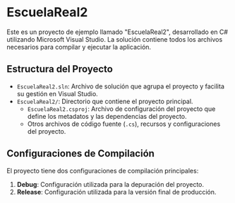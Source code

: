 # EscuelaReal2

Este es un proyecto de ejemplo llamado "EscuelaReal2", desarrollado en C# utilizando Microsoft Visual Studio. La solución contiene todos los archivos necesarios para compilar y ejecutar la aplicación.

## Estructura del Proyecto

- `EscuelaReal2.sln`: Archivo de solución que agrupa el proyecto y facilita su gestión en Visual Studio.
- `EscuelaReal2/`: Directorio que contiene el proyecto principal.
  - `EscuelaReal2.csproj`: Archivo de configuración del proyecto que define los metadatos y las dependencias del proyecto.
  - Otros archivos de código fuente (`.cs`), recursos y configuraciones del proyecto.

## Configuraciones de Compilación

El proyecto tiene dos configuraciones de compilación principales:

1. **Debug**: Configuración utilizada para la depuración del proyecto.
2. **Release**: Configuración utilizada para la versión final de producción.

